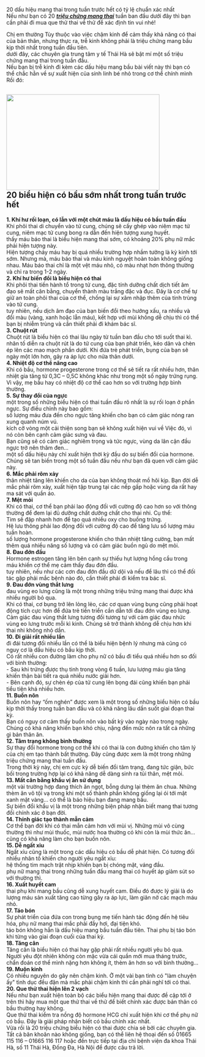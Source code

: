 <p>20 dấu hiệu mang thai trong tuần trước hết có tỷ lệ chuẩn xác nhất<br />
Nếu như bạn có 20 <em><strong><a href="http://phongkhamthaiha.com/trieu-chung-dau-hieu-mang-thai-102283.html">triệu chứng mang thai</a></strong></em> tuần ban đầu dưới đây thì bạn cần phải đi mua que thử thai về thử để xác định tin vui nhé!</p>

<p>Chị em thường Tùy thuộc vào việc chậm kinh để cảm thấy khả năng có thai của bản thân, nhưng thực ra, trễ kinh không phải là triệu chứng mang bầu kịp thời nhất trong tuần đầu tiên.<br />
dưới đây, các chuyên gia trung tâm y tế Thái Hà sẽ bật mí một số triệu chứng mang thai trong tuần đầu.<br />
Nếu bạn bị trễ kinh đi kèm các dấu hiệu mang bầu bài viết này thì bạn có thể chắc hẳn về sự xuất hiện của sinh linh bé nhỏ trong cơ thể chính mình Rồi đó:</p>

<h2><img alt="" src="http://phongkhamthaiha.com/media/images/dau-hieu-mang-thai-tuan-dau-tien.jpg" style="height:250px; width:400px" /><br />
20 biểu hiện có bầu sớm nhất trong tuần trước hết</h2>

<p><strong>1. Khí hư rối loạn, có lẫn với một chút máu là dấu hiệu có bầu tuần đầu</strong><br />
Khi phôi thai di chuyển vào tử cung, chúng sẽ cấy ghép vào niêm mạc tử cung, niêm mạc tử cung bong ra dẫn đến hiện tượng xung huyết.<br />
thấy máu báo thai là biểu hiện mang thai sớm, có khoảng 20% phụ nữ mắc phải hiện tượng này.<br />
Hiện tượng chảy máu hay bị quá nhiều trường hợp nhầm tưởng là kỳ kinh tới sớm. Nhưng mà, máu báo thai và máu kinh nguyệt hoàn toàn không giống nhau. Máu báo thai chỉ là một vệt máu nhỏ, có màu nhạt hơn thông thường và chỉ ra trong 1-2 ngày.<br />
<strong>2. Khí hư biến đổi là biểu hiện có thai</strong><br />
Khi phôi thai tiến hành tổ trong tử cung, đặc tính dưỡng chất dịch tiết âm đạo sẽ mất cân bằng, chuyển thành màu trắng đặc và đục. Đây là cơ chế tự giữ an toàn phôi thai của cơ thể, chống lại sự xâm nhập thêm của tinh trùng vào tử cung.<br />
tuy nhiên, nếu dịch âm đạo của bạn biến đổi theo hướng xấu, ra nhiều và đổi màu (vàng, xanh hoặc lẫn máu), kết hợp với mùi không dễ chịu thì có thể bạn bị nhiễm trùng và cần thiết phải đi khám bác sĩ.<br />
<strong>3. Chuột rút</strong><br />
Chuột rút là biểu hiện có thai lâu ngày từ tuần ban đầu cho tới suốt thai kì.<br />
nhân tố diễn ra chuột rút là do tử cung của bạn phát triển, kéo dãn và chèn ép lên các mao mạch phần dưới. Khi đứa trẻ phát triển, bụng của bạn sẽ ngày một lớn hơn, gây ra áp lực cho nửa thân dưới.<br />
<strong>4. Nhiệt độ cơ thể nâng cao</strong><br />
Khi có bầu, hormone progesterone trong cơ thể sẽ tiết ra rất nhiều hơn, thân nhiệt gia tăng từ 0,3C &ndash; 0,5C không khác như trong một số ngày trứng rụng. Vì vậy, mẹ bầu hay có nhiệt độ cơ thể cao hơn so với trường hợp bình thường.<br />
<strong>5. Sự thay đổi của ngực</strong><br />
một trong số những biểu hiện có thai tuần đầu rõ nhất là sự rối loạn ở phần ngực. Sự điều chỉnh này bao gồm:<br />
số lượng máu đưa đến cho ngực tăng khiến cho bạn có cảm giác nóng ran xung quanh núm vú.<br />
kích cỡ vòng một cải thiện song bạn sẽ không xuất hiện vui về Việc đó, vì nó còn bên cạnh cảm giác sưng và đau.<br />
Bạn cũng sẽ có cảm giác nghiêm trọng và tức ngực, vùng da lân cận đầu ngực trở nên thâm đen&hellip;<br />
một số dấu hiệu này chỉ xuất hiện thời kỳ đầu do sự biến đổi của hormone. Chúng sẽ tan biến trong một số tuần đầu nếu như bạn đã quen với cảm giác này.<br />
<strong>6. Mắc phải rôm xảy</strong><br />
thân nhiệt tăng lên khiến cho da của bạn không thoát mồ hôi kịp. Bạn đời dễ mắc phải rôm xảy, xuất hiện tập trung tại các nếp gấp hoặc vùng da rất hay ma sát với quần áo.<br />
<strong>7. Mệt mỏi</strong><br />
Khi có thai, cơ thể bạn phải lao động đối với cường độ cao hơn so với thông thường để đem lại đủ dưỡng chất dưỡng chất cho thai nhi. Cụ thể:<br />
Tim sẽ đập nhanh hơn để tạo quá nhiều oxy cho buồng trứng.<br />
Hệ lưu thông phải lao động đối với cường độ cao để tăng lưu số lượng máu tuần hoàn.<br />
số lượng hormone progesterone khiến cho thân nhiệt tăng cường, bạn mất thêm quá nhiều năng số lượng và có cảm giác buồn ngủ do mệt mỏi.<br />
<strong>8. Đau đớn đầu</strong><br />
Hormone estrogen tăng lên bên cạnh sự thiếu hụt lượng hồng cầu trong máu khiến cơ thể mẹ cảm thấy đau đớn đầu.<br />
tuy nhiên, nếu như các cơn đau đớn đầu dữ dội và nếu để lâu thì có thể đối tác gặp phải mắc bệnh nào đó, cần thiết phải đi kiểm tra bác sĩ.<br />
<strong>9. Đau đớn vùng thắt lưng</strong><br />
đau vùng eo lưng cũng là một trong những triệu trứng mang thai được khá nhiều người bỏ qua.<br />
Khi có thai, cơ bụng trở lên lỏng lẻo, các cơ quan vùng bụng cũng phải hoạt động tích cực hơn để đứa trẻ tiến triển cần dẫn tới đau đớn vùng eo lưng.<br />
Cảm giác đau vùng thắt lưng tương đối tương tự với cảm giác đau nhức vùng eo lưng trước mỗi kì kinh. Chúng sẽ trở thành không dễ chịu hơn khi thai nhi không nhỏ dần.<br />
<strong>10. Đi giải rất nhiều lần</strong><br />
đi đái tương đối nhiều lần có thể là biểu hiện bệnh lý nhưng mà cũng có nguy cơ là dấu hiệu có bầu kịp thời.<br />
Có rất nhiều con đường làm cho phụ nữ có bầu đi tiểu quá nhiều hơn so đối với bình thường:<br />
- Sau khi trứng được thụ tinh trong vòng 6 tuần, lưu lượng máu gia tăng khiến thận bài tiết ra quá nhiều nước giải hơn.<br />
- Bên cạnh đó, sự chèn ép của tử cung lên bọng đái cũng khiến bạn phải tiểu tiện khá nhiều hơn.<br />
<strong>11. Buồn nôn</strong><br />
Buồn nôn hay &ldquo;ốm nghén&rdquo; được xem là một trong số những biểu hiện có bầu kịp thời thấy trong tuần ban đầu và có khả năng lâu dần suốt giai đoạn thai kỳ.<br />
Bạn có nguy cơ cảm thấy buồn nôn vào bất kỳ vào ngày nào trong ngày. Chúng có khả năng khiến bạn khó chịu, nặng đến mức nôn ra tất cả những gì bản thân ăn.<br />
<strong>12. Tâm trạng không bình thường</strong><br />
Sự thay đổi hormone trong cơ thể khi có thai là con đường khiến cho tâm lý của chị em tạo thành bất thường. Đây cũng được xem là một trong những triệu chứng mang thai tuần đầu.<br />
Trong thời kỳ này, chị em cực kỳ dễ biến đổi tâm trạng, đang tức giận, bức bối trong trường hợp lại có khả năng dễ dàng sinh ra tủi thân, mệt mỏi.<br />
<strong>13. Mất cân bằng khẩu vị ăn sử dụng</strong><br />
một vài trường hợp đang thích ăn ngọt, bỗng dưng lại thèm ăn chua. Những thèm ăn vô tội vạ trong khi một số thành phần không giống lại ói tới mật xanh mật vàng&hellip; có thể là báo hiệu bạn đang mang bầu.<br />
Sự biến đổi khẩu vị là một trong những biện pháp nhận biết mang thai tương đối chính xác ở bạn đời.<br />
<strong>14. Thính giác tạo thành mẫn cảm</strong><br />
Cơ thể bạn đời khi có thai mẫn cảm hơn với mùi vị. Những mùi vô cùng thường thì như mùi thuốc, mùi nước hoa thường có khi còn là mùi thức ăn&hellip; cũng có khả năng làm cho bạn buồn nôn.<br />
<strong>15. Dễ ngất xỉu</strong><br />
Ngất xỉu cũng là một trong các dấu hiệu có bầu dễ phát hiện. Có tương đối nhiều nhân tố khiến cho người yêu ngất xỉu:<br />
hệ thống tim mạch trật nhịp khiến bạn bị chóng mặt, váng đầu.<br />
phụ nữ mang thai trong những tuần đầu mang thai có huyết áp giảm sút so với thường thì.<br />
<strong>16. Xuất huyết cam</strong><br />
thai phụ khi mang bầu cũng dễ xung huyết cam. Điều đó được lý giải là do lượng máu sản xuất tăng cao từng gây ra áp lực, làm giãn nở các mạch máu nhỏ.<br />
<strong>17. Táo bón</strong><br />
Sự phát triển của đứa con trong bụng mẹ tiến hành tác động đến hệ tiêu hóa, phụ nữ mang thai mắc phải đầy hơi, đại tiện khó.<br />
táo bón không hẳn là dấu hiệu mang bầu tuần đầu tiên. Thai phụ bị táo bón khi từng vào giai đoạn cuối của thai kỳ.<br />
<strong>18. Tăng cân</strong><br />
Tăng cân là biểu hiện có thai hay gặp phải rất nhiều người yêu bỏ qua. Người yêu đột nhiên không còn mặc vừa cái quần mới mua tháng trước, chẩn đoán cơ thể mình nặng hơn không ít, thèm ăn hơn so với bình thường&hellip;<br />
<strong>19. Muộn kinh</strong><br />
Có nhiều nguyên do gây nên chậm kinh. Ở một vài bạn tình có &quot;làm chuyện ấy&quot; tình dục đều đặn mà mắc phải chậm kinh thì cần phải nghĩ tới có thai.<br />
<strong>20. Que thử thai hiện lên 2 vạch</strong><br />
Nếu như bạn xuất hiện toàn bộ các biểu hiện mang thai được đề cập tới ở trên thì hãy mua một que thử thai về thử để biết chính xác được bản thân có bầu thường hay không.<br />
Que thử thai kiểm tra nồng độ hormone HCG chỉ xuất hiện khi cơ thể phụ nữ có bầu. Đây là giải pháp nhận biết có bầu chính xác nhất.<br />
Vừa rồi là 20 triệu chứng biểu hiện có thai được chia sẻ bởi các chuyên gia. Tất cả băn khoăn nào không giống, bạn có thể liên hệ thoại đến số 01665 115 116 &ndash; 01665 116 117 hoặc đến trực tiếp tại địa chỉ bệnh viện đa khoa Thái Hà, số 11 Thái Hà, Đống Đa, Hà Nội để được câu trả lời.</p>
